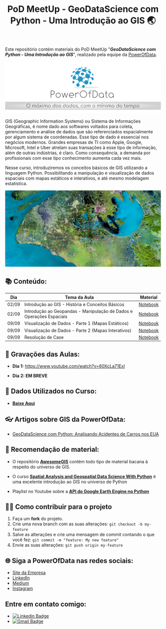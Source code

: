 <header> 
<h1>PoD MeetUp - GeoDataScience com Python - Uma Introdução ao GIS 🌏</h1>
</header>


Este repositório contém materiais do PoD MeetUp "**_GeoDataScience com Python - Uma Introdução ao GIS_**", realizado pela equipe da [PowerOfData](https://www.powerofdata.com.br/#fale-conosco).

![PoD Slogan](https://github.com/gusbruschi13/PoD_MeetUp_GIS_in_Python/blob/master/images/pod_slogan.png)

GIS (Geographic Information Systems) ou Sistema de Informações Geográficas, é nome dado aos softwares voltados para coleta, gerenciamento e análise de dados que são referenciados espacialmente por algum sistema de coordenadas. Esse tipo de dado é essencial nos negócios modernos. Grandes empresas de TI como Apple, Google, Microsoft, Intel e Uber atrelam suas transações à esse tipo de informação, além de outras indústrias, é claro. Como consequência, a demanda por profissionais com esse tipo conhecimento aumenta cada vez mais.

Nesse curso, introduziremos os conceitos básicos de GIS utilizando a linguagem Python. Possibilitando a manipulação e visualização de dados espaciais com mapas estáticos e interativos, e até mesmo modelagem estatística.

![Países Baixos](https://github.com/gusbruschi13/PoD_MeetUp_GIS_in_Python/blob/master/images/paises_baixos.jpg)
 


## 📚 Conteúdo:

**Dia**| **Tema da Aula** | **Material**
------------ | ------------ | -------------
02/09 | Introdução ao GIS - História e Conceitos Básicos | [Notebook](https://github.com/gusbruschi13/PoD_MeetUp_GIS_in_Python/blob/master/000%20-%20Notebooks/01%20-%20Introdu%C3%A7%C3%A3o%20ao%20GIS%20-%20Hist%C3%B3ria%20e%20Conceitos%20B%C3%A1sicos.ipynb)
02/09 | Introdução ao Geopandas - Manipulação de Dados e Operações Espaciais | [Notebook](https://github.com/gusbruschi13/PoD_MeetUp_GIS_in_Python/blob/master/000%20-%20Notebooks/02%20-%20Introdu%C3%A7%C3%A3o%20ao%20Geopandas%20-%20Manipula%C3%A7%C3%A3o%20de%20Dados%20e%20Opera%C3%A7%C3%B5es%20Espaciais.ipynb)
09/09 | Visualização de Dados - Parte 1 (Mapas Estáticos)| [Notebook](https://github.com/gusbruschi13/PoD_MeetUp_GIS_in_Python/blob/master/000%20-%20Notebooks/03%20-%20Visualiza%C3%A7%C3%A3o%20de%20Dados%20-%20Parte%201%20(Mapas%20Est%C3%A1ticos).ipynb)
09/09 | Visualização de Dados - Parte 2 (Mapas Interativos)| [Notebook](https://github.com/gusbruschi13/PoD_MeetUp_GIS_in_Python/blob/master/000%20-%20Notebooks/04%20-%20Visualiza%C3%A7%C3%A3o%20de%20Dados%20-%20Parte%202%20(Mapas%20Interativos).ipynb)
09/09 | Resolução de Case| [Notebook](https://github.com/gusbruschi13/PoD_MeetUp_GIS_in_Python/blob/master/000%20-%20Notebooks/05%20-%20Case%20-%20US%20Accidents.ipynb)


## 🎥 **Gravações das Aulas**:


- **Dia 1:** https://www.youtube.com/watch?v=60XcLa71ExI

- **Dia 2: EM BREVE**


## 📂  Dados Utilizados no Curso:

- [**Baixe Aqui**](https://drive.google.com/drive/folders/14bZ-1YD3uhnsqywt1RV5fvuuztQnf-lN?usp=sharing)


## 👓 Artigos sobre GIS da PowerOfData:

- [GeoDataScience com Python: Analisando Acidentes de Carros nos EUA](https://medium.com/powerofdata/geodatascience-com-python-analisando-acidentes-de-carros-nos-eua-86a8c35554bf)


## 🚥 Recomendação de material:

- O repositório [**AwesomeGIS**](https://github.com/sshuair/awesome-gis) contém todo tipo de material bacana à respeito do universo de GIS.

- O curso [**Spatial Analysis and Geospatial Data Science With Python**](https://www.udemy.com/course/spatial-data-science-with-python/) é uma excelente introdução ao GIS no universo de Python

- Playlist no Youtube sobre a [**API do Google Earth Engine no Python**](https://www.youtube.com/playlist?list=PLAxJ4-o7ZoPccOFv1dCwvGI6TYnirRTg3)

## 💪🏾 Como contribuir para o projeto

1. Faça um **fork** do projeto.
2. Crie uma nova branch com as suas alterações: `git checkout -b my-feature`
3. Salve as alterações e crie uma mensagem de commit contando o que você fez: `git commit -m "feature: My new feature"`
4. Envie as suas alterações: `git push origin my-feature`


## 🌐 Siga a PowerOfData nas redes sociais:

* [Site da Empresa](https://www.powerofdata.com.br/#fale-conosco)
* [LinkedIn](https://www.linkedin.com/company/powerofdata/)
* [Medium](https://medium.com/powerofdata)
* [Instagram](https://www.instagram.com/powerofdata/)



## Entre em contato comigo:

* [![Linkedin Badge](https://img.shields.io/badge/-LinkedIn-blue?style=flat-square&logo=Linkedin&logoColor=white&link=https://www.linkedin.com/in/gustavo-bruschi/)](https://www.linkedin.com/in/gustavo-bruschi/) 
* [![Gmail Badge](https://img.shields.io/badge/-gustavo.bruschi@powerofdata.com.br-c14438?style=flat-square&logo=Gmail&logoColor=white&link=mailto:gustavo.bruschi@powerofdata.com.br)](mailto:gustavo.bruschi@powerofdata.com.br)
